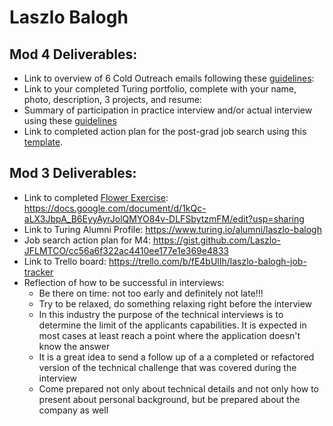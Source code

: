 # Laszlo Balogh

## Mod 4 Deliverables:
* Link to overview of 6 Cold Outreach emails following these [guidelines](https://github.com/turingschool/career-development-curriculum/blob/master/module_four/cold_outreach_deliverable_guidelines.md):
* Link to your completed Turing portfolio, complete with your name, photo, description, 3 projects, and resume:
* Summary of participation in practice interview and/or actual interview using these [guidelines](https://github.com/turingschool/career-development-curriculum/blob/master/module_four/interview_practice_reflection_guidelines.md)
* Link to completed action plan for the post-grad job search using this [template](https://github.com/turingschool/career-development-curriculum/blob/master/module_four/post_grad_plan.md). 

## Mod 3 Deliverables:

* Link to completed [Flower Exercise](https://github.com/turingschool/professional_skills/blob/master/files/Career%20Unit%20-%20The%20Flower%20Diagram.pdf): https://docs.google.com/document/d/1kQc-aLX3JbpA_B6EyyAyrJolQMYO84v-DLFSbytzmFM/edit?usp=sharing
* Link to Turing Alumni Profile: https://www.turing.io/alumni/laszlo-balogh
* Job search action plan for M4: https://gist.github.com/Laszlo-JFLMTCO/cc56a6f322ac4410ee177e1e369e4833
* Link to Trello board: https://trello.com/b/fE4bUlIh/laszlo-balogh-job-tracker
* Reflection of how to be successful in interviews:  
  * Be there on time: not too early and definitely not late!!!  
  * Try to be relaxed, do something relaxing right before the interview  
  * In this industry the purpose of the technical interviews is to determine the limit of the applicants capabilities. It is expected in most cases at least reach a point where the application doesn't know the answer
  * It is a great idea to send a follow up of a a completed or refactored version of the technical challenge that was covered during the interview  
  * Come prepared not only about technical details and not only how to present about personal background, but be prepared about the company as well
